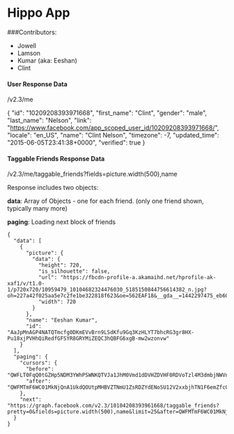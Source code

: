 # Hippo App

###Contributors:
- Jowell
- Lamson
- Kumar (aka: Eeshan)
- Clint





#### User Response Data
/v2.3/me

{
  "id": "10209208393971668",
  "first_name": "Clint",
  "gender": "male",
  "last_name": "Nelson",
  "link": "https://www.facebook.com/app_scoped_user_id/10209208393971668/",
  "locale": "en_US",
  "name": "Clint Nelson",
  "timezone": -7,
  "updated_time": "2015-06-05T23:41:38+0000",
  "verified": true
}



#### Taggable Friends Response Data
/v2.3/me/taggable_friends?fields=picture.width(500),name

Response includes two objects:

**data**: Array of Objects - one for each friend. (only one friend shown, typically many more)

**paging**: Loading next block of friends
```
{
  "data": [
    {
      "picture": {
        "data": {
          "height": 720,
          "is_silhouette": false,
          "url": "https://fbcdn-profile-a.akamaihd.net/hprofile-ak-xaf1/v/t1.0-1/p720x720/10959479_10104682324476030_5185150844756614382_n.jpg?oh=227a42f025aa5e7c2fe1be322818f623&oe=562EAF18&__gda__=1442297475_eb60bc6c60c40b2e8f8e6d26982a3b32",
          "width": 720
        }
      },
      "name": "Eeshan Kumar",
      "id": "AaJpMnAGP4NATQTmcfg0DKmEVvBrn9LSdKfu9Gq3KzHLYT7bhcRG3gr8HX-Pu18xjPVHhQiRedfGFSYR8GRYMiZEQC3hQBFG6xgB-mw2wzonvw"
    }
  ],
  "paging": {
    "cursors": {
      "before": "QWFLT0FqQ0tGZHp5NDM3YWhPSWNKQTVJa1JhM0Vmd1dDVHZDVHF0RDVoTzl4M3dmbjNWVnd6Z0EyUzFqSkUzTjdZN2QxeU82SGNIdnBiYjhlQmpwNk4yTGdqUnNpLVA0Q1VKMldEVFRIelFxQnc=",
      "after": "QWFMTmF6WC01MkNjQnA1UkdQOUtpMHBVZTNmU1ZsRDZYdENoSU12V2xxbjhTN1F6emZfc0FwcnZBNlhSbS03R1dwOWI5Z0hMTnA3QzhtS0lxZG40X0hYUzU3QVI3X2lhbEdVYjhvU1FOeUNfQ3c="
    },
    "next": "https://graph.facebook.com/v2.3/10104208393961668/taggable_friends?pretty=0&fields=picture.width(500),name&limit=25&after=QWFMTmF6WC01MkNjQnA1UkdQOUtpMHBVZTNmU1ZsRDZYdENoSU12V2xxbjhTN1F6emZfc0FwcnZBNlhSbS03R1dwOWI5Z0hMTnA3QzhtS0lxZG40X0hYUzU3QVI3X2lhbEdVYjhvU1FOeUNfQ3c="
  }
}
```
